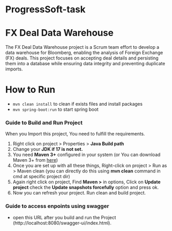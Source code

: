 # ProgressSoft-task
# FX Deal Data Warehouse

The FX Deal Data Warehouse project is a Scrum team effort to develop a data warehouse for Bloomberg, enabling the analysis of Foreign Exchange (FX) deals. This project focuses on accepting deal details and persisting them into a database while ensuring data integrity and preventing duplicate imports.


<h1>How to Run </h1>

<ul>
<li><code>mvn clean install</code> to clean if exists files and install packages</li>
<li><code>mvn spring-boot:run</code>  to start spring boot</li>
</ul>


<h3>Guide to Build and Run Project</h3>
When you Import this project, You need to fulfill the requirements.

1. Right click on project > Properties > **Java Build path**
2. Change your **JDK if 17 is not set.**
3. You need **Maven 3+** configured in your system (or You can download Maven 3+ from [here](https://maven.apache.org/download.cgi))
4. Once you are set up with all these things,
Right-click on project > Run as > Maven clean (you can directly do this using **mvn clean** command in cmd at specific project dir)
5. Again right click on project, Find **Maven >** in options, Click on **Update project**
check the **Update snapshots forcefully** option and press ok.
6. Now you can refresh your project. Run clean and build project.

<h3>Guide to access enpoints using swagger</h3>

- open this URL after you build and run the Project (http://localhost:8080/swagger-ui/index.html).
